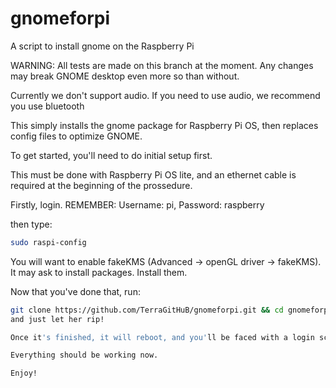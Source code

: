 # gnomeforpi
A script to install gnome on the Raspberry Pi

WARNING: All tests are made on this branch at the moment. Any changes may break GNOME desktop even more so than without.

Currently we don't support audio. If you need to use audio, we recommend you use bluetooth

This simply installs the gnome package for Raspberry Pi OS, then replaces config files to optimize GNOME.

To get started, you'll need to do initial setup first.

This must be done with Raspberry Pi OS lite, and an ethernet cable is required at the beginning of the prossedure.

Firstly, login. REMEMBER: Username: pi, Password: raspberry

then type:

```sh
sudo raspi-config
```

You will want to enable fakeKMS (Advanced -> openGL driver -> fakeKMS). It may ask to install packages. Install them.

Now that you've done that, run: 
```sh
git clone https://github.com/TerraGitHuB/gnomeforpi.git && cd gnomeforpi && sudo bash gnomeforpi
and just let her rip!

Once it's finished, it will reboot, and you'll be faced with a login screen. Use the same credetials as above. Before you login though, change the session from "GNOME" to GNOME on Xorg.

Everything should be working now.

Enjoy!
